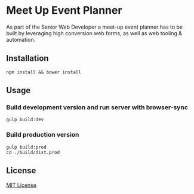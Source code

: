 # Meet Up Event Planner
As part of the Senior Web Developer a meet-up event planner has to be built by
leveraging high conversion web forms, as well as web tooling & automation.



## Installation

```shell
npm install && bower install
```

## Usage

### Build development version and run server with browser-sync
```shell
gulp build:dev
```

### Build production version 
```shell
gulp build:prod
cd ./build/dist.prod
```

## License

[MIT License](http://en.wikipedia.org/wiki/MIT_License)
